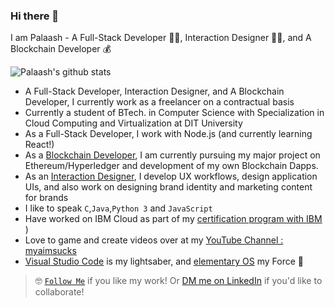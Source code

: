 ### Hi there 👋

I am Palaash - A Full-Stack Developer 👨‍💻, Interaction Designer 👨‍🎨, and A Blockchain Developer 💰

![Palaash's github stats](https://github-readme-stats.vercel.app/api?username=netizener&show_icons=true&theme=gruvbox)
  
- A Full-Stack Developer, Interaction Designer, and A Blockchain Developer, I currently work as a freelancer on a contractual basis
- Currently a student of BTech. in Computer Science with Specialization in Cloud Computing and Virtualization at DIT University
- As a Full-Stack Developer, I work with Node.js (and currently learning React!)
- As a [Blockchain Developer](https://github.com/netizener/POC-Blockchain), I am currently pursuing my major project on Ethereum/Hyperledger and development of my own Blockchain Dapps.
- As an [Interaction Designer](https://www.behance.net/PalaashA), I develop UX workflows, design application UIs, and also work on designing brand identity and marketing content for brands
- I like to speak `C`,`Java`,`Python 3` and `JavaScript` 
- Have worked on IBM Cloud as part of my [certification program with IBM](https://www.youracclaim.com/badges/f23fa0ba-7bb9-4069-88c7-d2b16f143bd4/linked_in_profile) )
- Love to game and create videos over at my [YouTube Channel : myaimsucks](https://www.youtube.com/channel/UC37otLVs7Jlq5uL7t1czuvA)
- [Visual Studio Code](https://code.visualstudio.com/) is my lightsaber, and [elementary OS](https://elementary.io/) my Force 🤺
> 🤓 [`Follow Me`](https://github.com/netizener) if you like my work! Or [DM me on LinkedIn](https://www.linkedin.com/in/palaasha/) if you'd like to collaborate!
